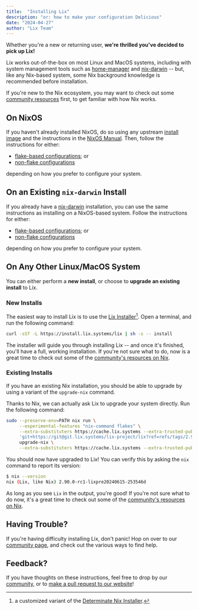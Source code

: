```yaml
---
title:  "Installing Lix"
description: "or: how to make your configuration Delicious"
date: "2024-04-27"
author: "Lix Team"
---
```


Whether you're a new or returning user, **we're thrilled you've decided to pick up Lix!**

Lix works out-of-the-box on most Linux and MacOS systems, including with system management tools
such as [home-manager](https://github.com/nix-community/home-manager) and
[nix-darwin](https://github.com/LnL7/nix-darwin) -- but, like any Nix-based system, some Nix background
knowledge is recommended before installation.

If you're new to the Nix ecosystem, you may want to check out some [community resources](/resources)
first, to get familiar with how Nix works.


## On NixOS

If you haven't already installed NixOS, do so using any upstream
[install image](https://nixos.org/download/#NixOS) and the instructions in the
[NixOS Manual](https://nixos.org/manual/nixos/stable/#sec-installation). Then, follow
the instructions for either:

- [flake-based configurations](/add-to-config#flake-based-configurations); or
- [non-flake configurations](/add-to-config#non-flake-configurations)

depending on how you prefer to configure your system.


## On an Existing `nix-darwin` Install

If you already have a [nix-darwin](https://github.com/LnL7/nix-darwin) installation, you
can use the same instructions as installing on a NixOS-based system. Follow the instructions
for either:

- [flake-based configurations](/add-to-config#flake-based-configurations); or
- [non-flake configurations](/add-to-config#non-flake-configurations)

depending on how you prefer to configure your system.


## On Any Other Linux/MacOS System

You can either perform a **new install**, or choose to
**upgrade an existing install** to Lix.

### New Installs

The easiest way to install Lix is to use the [Lix Installer](https://git.lix.systems/lix-project/lix-installer)[^1].
Open a terminal, and run the following command:

```sh
curl -sSf -L https://install.lix.systems/lix | sh -s -- install
```

The installer will guide you through installing Lix -- and once it's finished,
you'll have a full, working installation. If you're not sure what to do, now is a
great time to check out some of the [community's resources on Nix](/resources).

[^1]: a customized variant of the [Determinate Nix Installer](https://github.com/DeterminateSystems/nix-installer).

### Existing Installs

If you have an existing Nix installation, you should be able to upgrade by using a variant
of the `upgrade-nix` command.

Thanks to Nix, we can actually ask Lix to upgrade your system directly. Run the following command:

```sh
sudo --preserve-env=PATH nix run \
     --experimental-features "nix-command flakes" \
     --extra-substituters https://cache.lix.systems --extra-trusted-public-keys "cache.lix.systems:aBnZUw8zA7H35Cz2RyKFVs3H4PlGTLawyY5KRbvJR8o=" \
     'git+https://git@git.lix.systems/lix-project/lix?ref=refs/tags/2.90.0-rc1' -- \
     upgrade-nix \
     --extra-substituters https://cache.lix.systems --extra-trusted-public-keys "cache.lix.systems:aBnZUw8zA7H35Cz2RyKFVs3H4PlGTLawyY5KRbvJR8o="
```

You should now have upgraded to Lix! You can verify this by asking the `nix` command
to report its version:

```sh
$ nix --version
nix (Lix, like Nix) 2.90.0-rc1-lixpre20240615-253546d
```

As long as you see `Lix` in the output, you're good! If you're not sure what to do now, it's a
great time to check out some of the [community's resources on Nix](/resources).

## Having Trouble?

If you're having difficulty installing Lix, don't panic! Hop on over to our
[community page](/community), and check out the various ways to find help.

## Feedback?

If you have thoughts on these instructions, feel free to drop by our [community](/community),
or to [make a pull request to our website](https://git.lix.systems/lix-project/lix-website/pulls)!
